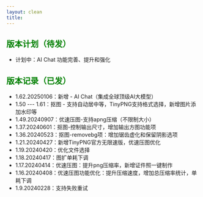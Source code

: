 ```yaml
---
layout: clean
title: 
---
```


## <font color=green>版本计划（待发）</font>

- 计划中：AI Chat 功能完善、提升和强化


## <font color=green>版本记录（已发）</font>

- 1.62.20250106：新增 - AI Chat（集成全球顶级AI大模型） 
- 1.50 --- 1.61：抠图 - 支持自动居中等，TinyPNG支持格式选择，新增图片添加水印等
- 1.49.20240907：优速压图-支持apng压缩（不限制大小）
- 1.37.20240601：抠图-控制输出尺寸，增加输出方图功能项
- 1.36.20240523：抠图-removebg项：增加锯齿虚化和保留阴影选项
- 1.21.20240427：新增TinyPNG官方无限速版，优速压图优化
- 1.19.20240420：优化文件选择
- 1.18.20240417：图扩单耗下调
- 1.17.20240414：优速压图：提升png压缩率，新增证件照一键制作
- 1.16.20240408：优速压图功能优化：提升压缩速度，增加总压缩率统计，单耗下调
- 1.9.20240228：支持失败重试

